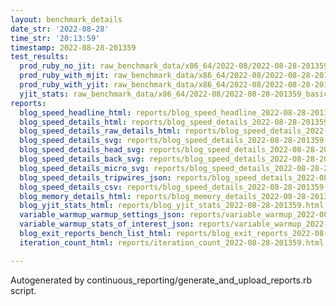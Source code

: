 ```yaml
---
layout: benchmark_details
date_str: '2022-08-28'
time_str: '20:13:59'
timestamp: 2022-08-28-201359
test_results:
  prod_ruby_no_jit: raw_benchmark_data/x86_64/2022-08/2022-08-28-201359_basic_benchmark_prod_ruby_no_jit.json
  prod_ruby_with_mjit: raw_benchmark_data/x86_64/2022-08/2022-08-28-201359_basic_benchmark_prod_ruby_with_mjit.json
  prod_ruby_with_yjit: raw_benchmark_data/x86_64/2022-08/2022-08-28-201359_basic_benchmark_prod_ruby_with_yjit.json
  yjit_stats: raw_benchmark_data/x86_64/2022-08/2022-08-28-201359_basic_benchmark_yjit_stats.json
reports:
  blog_speed_headline_html: reports/blog_speed_headline_2022-08-28-201359.html
  blog_speed_details_html: reports/blog_speed_details_2022-08-28-201359.html
  blog_speed_details_raw_details_html: reports/blog_speed_details_2022-08-28-201359.raw_details.html
  blog_speed_details_svg: reports/blog_speed_details_2022-08-28-201359.svg
  blog_speed_details_head_svg: reports/blog_speed_details_2022-08-28-201359.head.svg
  blog_speed_details_back_svg: reports/blog_speed_details_2022-08-28-201359.back.svg
  blog_speed_details_micro_svg: reports/blog_speed_details_2022-08-28-201359.micro.svg
  blog_speed_details_tripwires_json: reports/blog_speed_details_2022-08-28-201359.tripwires.json
  blog_speed_details_csv: reports/blog_speed_details_2022-08-28-201359.csv
  blog_memory_details_html: reports/blog_memory_details_2022-08-28-201359.html
  blog_yjit_stats_html: reports/blog_yjit_stats_2022-08-28-201359.html
  variable_warmup_warmup_settings_json: reports/variable_warmup_2022-08-28-201359.warmup_settings.json
  variable_warmup_stats_of_interest_json: reports/variable_warmup_2022-08-28-201359.stats_of_interest.json
  blog_exit_reports_bench_list_html: reports/blog_exit_reports_2022-08-28-201359.bench_list.html
  iteration_count_html: reports/iteration_count_2022-08-28-201359.html

---
```

Autogenerated by continuous_reporting/generate_and_upload_reports.rb script.
